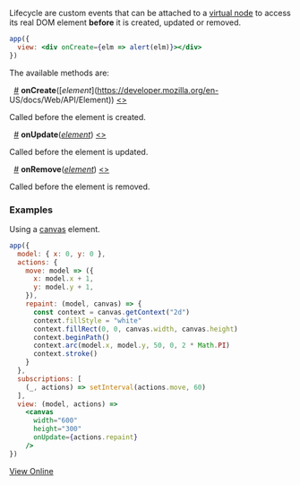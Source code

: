 Lifecycle are custom events that can be attached to a [virtual node](hyperapp/hyperapp/wiki/api#h) to access its real DOM element **before** it is created, updated or removed.

```jsx
app({
  view: <div onCreate={elm => alert(elm)}></div>
})
```

The available methods are:

&nbsp; <a name="oncreate"></a>[#](#oncreate) **onCreate**([_element_](https://developer.mozilla.org/en-     US/docs/Web/API/Element)) [<>](#)

Called before the element is created.

&nbsp; <a name="onupdate"></a>[#](#onupdate) **onUpdate**([_element_](https://developer.mozilla.org/en-US/docs/Web/API/Element)) [<>](#)

Called before the element is updated.

&nbsp; <a name="onremove"></a>[#](#onremove) **onRemove**([_element_](https://developer.mozilla.org/en-US/docs/Web/API/Element)) [<>](#)

Called before the element is removed.

### Examples
Using a [canvas](https://developer.mozilla.org/en-US/docs/Web/API/Canvas_API/Tutorial) element.

```jsx
app({
  model: { x: 0, y: 0 },
  actions: {
    move: model => ({
      x: model.x + 1,
      y: model.y + 1,
    }),
    repaint: (model, canvas) => {
      const context = canvas.getContext("2d")
      context.fillStyle = "white"
      context.fillRect(0, 0, canvas.width, canvas.height)
      context.beginPath()
      context.arc(model.x, model.y, 50, 0, 2 * Math.PI)
      context.stroke()
    }
  },
  subscriptions: [
    (_, actions) => setInterval(actions.move, 60)
  ],
  view: (model, actions) =>
    <canvas
      width="600"
      height="300"
      onUpdate={actions.repaint}
    />
})
```

[View Online](http://codepen.io/jbucaran/pen/MJXMQZ)